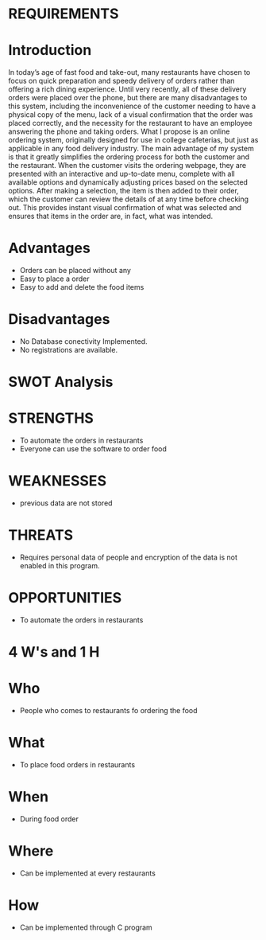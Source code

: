 # REQUIREMENTS    
# Introduction
In today’s age of fast food and take-out, many restaurants have chosen to focus on quick preparation and speedy delivery of orders rather than offering a rich dining experience. Until very recently, all of these delivery orders were placed over the phone, but there are many disadvantages to this system, including the inconvenience of the customer needing to have a physical copy of the menu, lack of a visual confirmation that the order was placed correctly, and the necessity for the restaurant to have an employee answering the phone and taking orders. What I propose is an online ordering system, originally designed for use in college cafeterias, but just as applicable in any food delivery industry. The main advantage of my system is that it greatly simplifies the ordering process for both the customer and the restaurant. When the customer visits the ordering webpage, they are presented with an interactive and up-to-date menu, complete with all available options and dynamically adjusting prices based on the selected options. After making a selection, the item is then added to their order, which the customer can review the details of at any time before checking out. This provides instant visual confirmation of what was selected and ensures that items in the order are, in fact, what was intended.

# Advantages
* Orders can be placed without any 
* Easy to place a order
* Easy to add and delete the food items

# Disadvantages
* No Database conectivity Implemented.
* No registrations are available.

# SWOT Analysis

# STRENGTHS
* To automate the orders in restaurants
* Everyone can use the software to order food 

# WEAKNESSES
* previous data are not stored

# THREATS
* Requires personal data of people and encryption of the data is not enabled in this program.

# OPPORTUNITIES
* To automate the orders in restaurants
 
# 4 W's and 1 H

# Who
* People who comes to restaurants fo ordering the food
# What
* To place food orders in restaurants
# When
* During food order
# Where
* Can be implemented at every restaurants
# How
* Can be implemented through C program









